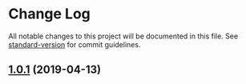 # Change Log

All notable changes to this project will be documented in this file. See [standard-version](https://github.com/conventional-changelog/standard-version) for commit guidelines.

## [1.0.1](https://github.com/effervescentia/knot/tree/master/packages/plugins/compiler/react/compare/v1.1.0...v1.0.1) (2019-04-13)
